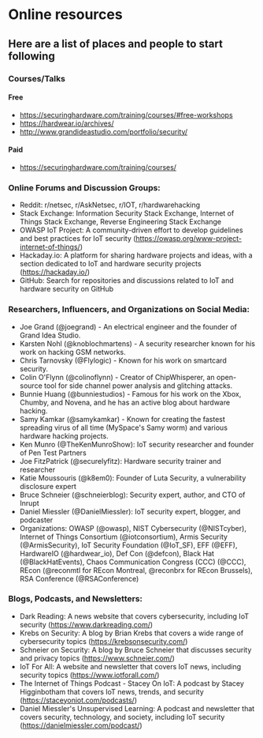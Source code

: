 # Online resources
## Here are a list of places and people to start following

### Courses/Talks 
#### Free
 - https://securinghardware.com/training/courses/#free-workshops
 - https://hardwear.io/archives/
 - http://www.grandideastudio.com/portfolio/security/
#### Paid
 - https://securinghardware.com/training/courses/


### Online Forums and Discussion Groups:
- Reddit: r/netsec, r/AskNetsec, r/IOT, r/hardwarehacking
- Stack Exchange: Information Security Stack Exchange, Internet of Things Stack Exchange, Reverse Engineering Stack Exchange
- OWASP IoT Project: A community-driven effort to develop guidelines and best practices for IoT security (https://owasp.org/www-project-internet-of-things/)
- Hackaday.io: A platform for sharing hardware projects and ideas, with a section dedicated to IoT and hardware security projects (https://hackaday.io/)
- GitHub: Search for repositories and discussions related to IoT and hardware security on GitHub

### Researchers, Influencers, and Organizations on Social Media:
- Joe Grand (@joegrand) - An electrical engineer and the founder of Grand Idea Studio.
- Karsten Nohl (@knoblochmartens) - A security researcher known for his work on hacking GSM networks.
- Chris Tarnovsky (@Flylogic) - Known for his work on smartcard security.
- Colin O'Flynn (@colinoflynn) - Creator of ChipWhisperer, an open-source tool for side channel power analysis and glitching attacks.
- Bunnie Huang (@bunniestudios) - Famous for his work on the Xbox, Chumby, and Novena, and he has an active blog about hardware hacking.
- Samy Kamkar (@samykamkar) - Known for creating the fastest spreading virus of all time (MySpace's Samy worm) and various hardware hacking projects.
- Ken Munro (@TheKenMunroShow): IoT security researcher and founder of Pen Test Partners
- Joe FitzPatrick (@securelyfitz): Hardware security trainer and researcher
- Katie Moussouris (@k8em0): Founder of Luta Security, a vulnerability disclosure expert
- Bruce Schneier (@schneierblog): Security expert, author, and CTO of Inrupt
- Daniel Miessler (@DanielMiessler): IoT security expert, blogger, and podcaster
- Organizations: OWASP (@owasp), NIST Cybersecurity (@NISTcyber), Internet of Things Consortium (@iotconsortium), Armis Security (@ArmisSecurity), IoT Security Foundation (@IoT_SF), EFF (@EFF), HardwareIO (@hardwear_io), Def Con (@defcon), Black Hat (@BlackHatEvents), Chaos Communication Congress (CCC) (@CCC), REcon (@reconmtl for REcon Montreal, @reconbrx for REcon Brussels), RSA Conference (@RSAConference)

### Blogs, Podcasts, and Newsletters:
- Dark Reading: A news website that covers cybersecurity, including IoT security (https://www.darkreading.com/)
- Krebs on Security: A blog by Brian Krebs that covers a wide range of cybersecurity topics (https://krebsonsecurity.com/)
- Schneier on Security: A blog by Bruce Schneier that discusses security and privacy topics (https://www.schneier.com/)
- IoT For All: A website and newsletter that covers IoT news, including security topics (https://www.iotforall.com/)
- The Internet of Things Podcast - Stacey On IoT: A podcast by Stacey Higginbotham that covers IoT news, trends, and security (https://staceyoniot.com/podcasts/)
- Daniel Miessler's Unsupervised Learning: A podcast and newsletter that covers security, technology, and society, including IoT security (https://danielmiessler.com/podcast/)
